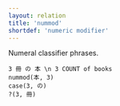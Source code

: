 ```yaml
---
layout: relation
title: 'nummod'
shortdef: 'numeric modifier'
---
```


Numeral classifier phrases.

~~~ sdparse
3 冊 の 本 \n 3 COUNT of books
nummod(本, 3)
case(3, の)
?(3, 冊)
~~~
